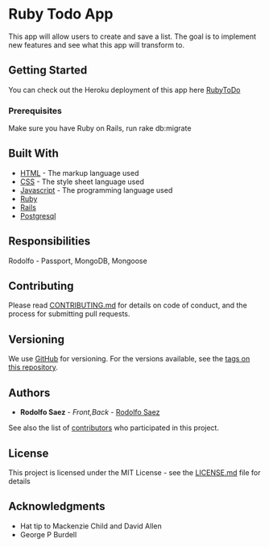 # Ruby Todo App

This app will allow users to create and save a list. The goal is to implement new features and see what this app will transform to.

## Getting Started

You can check out the Heroku deployment of this app here [RubyToDo](https://rodolfo-todo.herokuapp.com/)

### Prerequisites

Make sure you have Ruby on Rails, run rake db:migrate

## Built With

* [HTML](https://www.w3.org/html/) - The markup language used
* [CSS](https://www.w3.org/Style/CSS/learning.en.html) -  The style sheet language used
* [Javascript](https://developer.mozilla.org/en-US/docs/Web/JavaScript) - The programming language used
* [Ruby](https://www.ruby-lang.org/en/)
* [Rails](https://rubyonrails.org/)
* [Postgresql](https://www.postgresql.org/)

## Responsibilities

Rodolfo - Passport, MongoDB, Mongoose

## Contributing

Please read [CONTRIBUTING.md](https://gist.github.com/rsaez/b24679402957c63ec426) for details on code of conduct, and the process for submitting pull requests.

## Versioning

We use [GitHub](http://github.com/) for versioning. For the versions available, see the [tags on this repository](https://github.com/rsaez/project/tags).

## Authors

* **Rodolfo Saez** - *Front,Back* - [Rodolfo Saez](https://github.com/rsaez)

See also the list of [contributors](https://github.com/rsaez/rubytodo/settings/collaboration) who participated in this project.

## License

This project is licensed under the MIT License - see the [LICENSE.md](LICENSE.md) file for details

## Acknowledgments

* Hat tip to Mackenzie Child and David Allen
* George P Burdell

